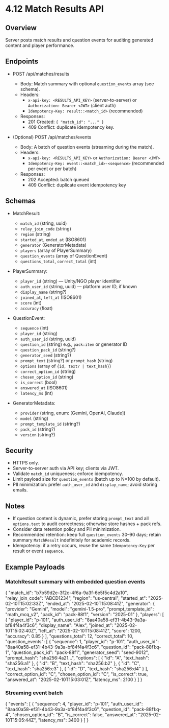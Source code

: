 # 4.12 Match Results API

## Overview
Server posts match results and question events for auditing generated content and player performance.

## Endpoints
- POST /api/matches/results
  - Body: Match summary with optional `question_events` array (see schema).
  - Headers:
    - `x-api-key: <RESULTS_API_KEY>` (server-to-server) or `Authorization: Bearer <JWT>` (client auth)
    - `Idempotency-Key: result::<match_id>` (recommended)
  - Responses:
    - 201 Created: `{ "match_id": "..." }`
    - 409 Conflict: duplicate idempotency key.

- (Optional) POST /api/matches/events
  - Body: A batch of question events (streaming during the match).
  - Headers:
    - `x-api-key: <RESULTS_API_KEY>` or `Authorization: Bearer <JWT>`
    - `Idempotency-Key: event::<match_id>-<sequence>` (recommended per event or per batch)
  - Responses:
    - 202 Accepted: batch queued
    - 409 Conflict: duplicate event idempotency key

## Schemas
- MatchResult:
  - `match_id` (string, uuid)
  - `relay_join_code` (string)
  - `region` (string)
  - `started_at`, `ended_at` (ISO8601)
  - `generator` (GeneratorMetadata)
  - `players` (array of PlayerSummary)
  - `question_events` (array of QuestionEvent)
  - `questions_total`, `correct_total` (int)

- PlayerSummary:
  - `player_id` (string) — Unity/NGO player identifier
  - `auth_user_id` (string, uuid) — platform user ID, if known
  - `display_name` (string?)
  - `joined_at`, `left_at` (ISO8601)
  - `score` (int)
  - `accuracy` (float)

- QuestionEvent:
  - `sequence` (int)
  - `player_id` (string)
  - `auth_user_id` (string, uuid)
  - `question_id` (string)  e.g., `pack:item` or generator ID
  - `question_pack_id` (string?)
  - `generator_seed` (string?)
  - `prompt_text` (string?) or `prompt_hash` (string)
  - `options` (array of `{id, text? | text_hash}`)
  - `correct_option_id` (string)
  - `chosen_option_id` (string)
  - `is_correct` (bool)
  - `answered_at` (ISO8601)
  - `latency_ms` (int)

- GeneratorMetadata:
  - `provider` (string, enum: [Gemini, OpenAI, Claude])
  - `model` (string)
  - `prompt_template_id` (string?)
  - `pack_id` (string?)
  - `version` (string?)

## Security
- HTTPS only.
- Server-to-server auth via API key; clients via JWT.
- Validate `match_id` uniqueness; enforce idempotency.
- Limit payload size for `question_events` (batch up to N=100 by default).
- PII minimization: prefer `auth_user_id` and `display_name`; avoid storing emails.

## Notes
- If question content is dynamic, prefer storing `prompt_text` and all `options.text` to audit correctness; otherwise store hashes + pack refs.
- Consider data retention policy and PII minimization.
 - Recommended retention: keep full `question_events` 30–90 days; retain summary `MatchResult` indefinitely for academic records.
 - Idempotency: if a retry occurs, reuse the same `Idempotency-Key` per result or event `sequence`.

## Example Payloads

### MatchResult summary with embedded question events
{
  "match_id": "b7b59d2e-3f2c-4f6a-9a3f-6e5f5c4d2a10",
  "relay_join_code": "ABCD1234",
  "region": "us-central",
  "started_at": "2025-02-10T15:02:33Z",
  "ended_at": "2025-02-10T15:08:41Z",
  "generator": {
    "provider": "Gemini",
    "model": "gemini-1.5-pro",
    "prompt_template_id": "math_mcq_v2",
    "pack_id": "pack-88f1",
    "version": "2025-01"
  },
  "players": [
    {
      "player_id": "p-101",
      "auth_user_id": "8aa40a58-ef31-4b43-9a3a-bf84f4a4f3c6",
      "display_name": "Alex",
      "joined_at": "2025-02-10T15:02:40Z",
      "left_at": "2025-02-10T15:08:41Z",
      "score": 1200,
      "accuracy": 0.85
    }
  ],
  "questions_total": 12,
  "correct_total": 10,
  "question_events": [
    {
      "sequence": 1,
      "player_id": "p-101",
      "auth_user_id": "8aa40a58-ef31-4b43-9a3a-bf84f4a4f3c6",
      "question_id": "pack-88f1:q-1",
      "question_pack_id": "pack-88f1",
      "generator_seed": "seed-9012",
      "prompt_hash": "sha256:4a21...",
      "options": [
        { "id": "A", "text_hash": "sha256:a1" },
        { "id": "B", "text_hash": "sha256:b2" },
        { "id": "C", "text_hash": "sha256:c3" },
        { "id": "D", "text_hash": "sha256:d4" }
      ],
      "correct_option_id": "C",
      "chosen_option_id": "C",
      "is_correct": true,
      "answered_at": "2025-02-10T15:03:01Z",
      "latency_ms": 2100
    }
  ]
}

### Streaming event batch
{
  "events": [
    {
      "sequence": 4,
      "player_id": "p-101",
      "auth_user_id": "8aa40a58-ef31-4b43-9a3a-bf84f4a4f3c6",
      "question_id": "pack-88f1:q-4",
      "chosen_option_id": "B",
      "is_correct": false,
      "answered_at": "2025-02-10T15:05:44Z",
      "latency_ms": 3400
    }
  ]
}
